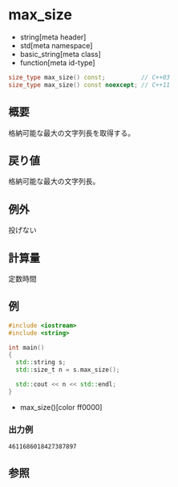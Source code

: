 # max_size
* string[meta header]
* std[meta namespace]
* basic_string[meta class]
* function[meta id-type]

```cpp
size_type max_size() const;          // C++03
size_type max_size() const noexcept; // C++11
```

## 概要
格納可能な最大の文字列長を取得する。


## 戻り値
格納可能な最大の文字列長。


## 例外
投げない


## 計算量
定数時間


## 例
```cpp example
#include <iostream>
#include <string>

int main()
{
  std::string s;
  std::size_t n = s.max_size();

  std::cout << n << std::endl;
}
```
* max_size()[color ff0000]

### 出力例
```
4611686018427387897
```

## 参照
